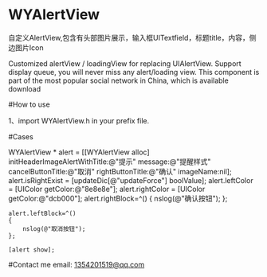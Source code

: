 # WYAlertView
自定义AlertView,包含有头部图片展示，输入框UITextfield，标题title，内容，侧边图片Icon

Customized alertView / loadingView for replacing UIAlertView. Support display queue, you will never miss any alert/loading view. This component is part of the most popular social network in China, which is available download

#How to use

1、import WYAlertView.h in your prefix file.

#Cases

  WYAlertView * alert = [[WYAlertView alloc] initHeaderImageAlertWithTitle:@"提示" message:@"提醒样式"               cancelButtonTitle:@"取消" rightButtonTitle:@"确认" imageName:nil];
    alert.isRightExist = [updateDic[@"updateForce"] boolValue];
    alert.leftColor = [UIColor getColor:@"8e8e8e"];
    alert.rightColor = [UIColor getColor:@"dcb000"];
    alert.rightBlock=^()
    {
        nslog(@"确认按钮");
    };
    
    alert.leftBlock=^()
    {
        nslog(@"取消按钮");
    };
    
    [alert show];
    
#Contact me
    email: 1354201519@qq.com
